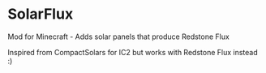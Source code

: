SolarFlux
=========

Mod for Minecraft - Adds solar panels that produce Redstone Flux

Inspired from CompactSolars for IC2 but works with Redstone Flux instead :)
